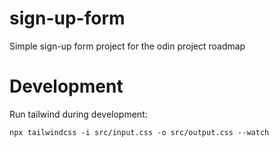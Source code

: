 # sign-up-form
Simple sign-up form project for the odin project roadmap

# Development

Run tailwind during development:

```npx tailwindcss -i src/input.css -o src/output.css --watch```